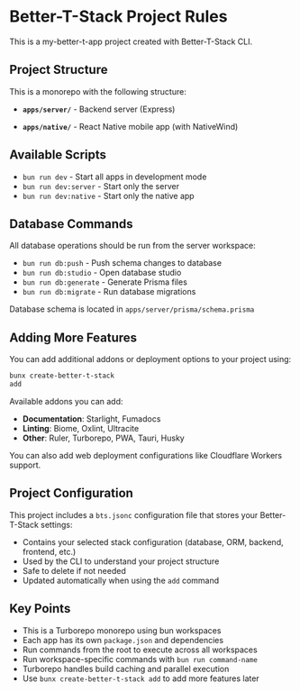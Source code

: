 # Better-T-Stack Project Rules

This is a my-better-t-app project created with Better-T-Stack CLI.

## Project Structure

This is a monorepo with the following structure:


- **`apps/server/`** - Backend server
(Express)

- **`apps/native/`** - React Native mobile app (with NativeWind)

## Available Scripts

- `bun run dev` - Start all apps in development mode
- `bun run dev:server` - Start only the server
- `bun run dev:native` - Start only the native app

## Database Commands

All database operations should be run from the server workspace:

- `bun run db:push` - Push schema changes to database
- `bun run db:studio` - Open database studio
- `bun run db:generate` - Generate Prisma files
- `bun run db:migrate` - Run database migrations

Database schema is located in `apps/server/prisma/schema.prisma`



## Adding More Features

You can add additional addons or deployment options to your project using:

```bash
bunx create-better-t-stack
add
```

Available addons you can add:
- **Documentation**: Starlight, Fumadocs
- **Linting**: Biome, Oxlint, Ultracite
- **Other**: Ruler, Turborepo, PWA, Tauri, Husky

You can also add web deployment configurations like Cloudflare Workers support.

## Project Configuration

This project includes a `bts.jsonc` configuration file that stores your Better-T-Stack settings:

- Contains your selected stack configuration (database, ORM, backend, frontend, etc.)
- Used by the CLI to understand your project structure
- Safe to delete if not needed
- Updated automatically when using the `add` command

## Key Points

- This is a Turborepo monorepo using bun workspaces
- Each app has its own `package.json` and dependencies
- Run commands from the root to execute across all workspaces
- Run workspace-specific commands with `bun run command-name`
- Turborepo handles build caching and parallel execution
- Use `bunx
create-better-t-stack add` to add more features later
